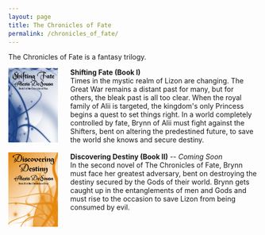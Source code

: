 ```yaml
---
layout: page
title: The Chronicles of Fate
permalink: /chronicles_of_fate/
---
```


The Chronicles of Fate is a fantasy trilogy.

<img src="/images/shiftingfateredo.jpg" height="150" width="100" align="left" style="padding-right:25px;" />
<div>
    <b>Shifting Fate (Book I)</b><br/> Times in the mystic realm of Lizon are changing. The Great War remains a distant past for many, but for others, the bleak past is all too clear. When the royal family of Alii is targeted, the kingdom's only Princess begins a quest to set things right. In a world completely controlled by fate, Brynn of Alii must fight against the Shifters, bent on altering the predestined future, to save the world she knows and secure destiny.<br/>
</div>
<br/>
<img src="/images/discoveringdestiny.jpg" height="150" width="100" align="left" style="padding-right:25px;" />
<div><b>Discovering Destiny (Book II)</b> -- <i>Coming Soon</i><br/>In the second novel of The Chronicles of Fate, Brynn must face her greatest adversary, bent on destroying the destiny secured by the Gods of their world. Brynn gets caught up in the entanglements of men and Gods and must rise to the occasion to save Lizon from being consumed by evil.</div>
<!--
<table>
    <tr>
        <td><img src="/images/shiftingfateredo.jpg" height="150" width="100" /></td>
        <td style="vertical-align:center; padding-left:25px;"><b>Shifting Fate (Book I)</b><br/> Times in the mystic realm of Lizon are changing. The Great War remains a distant past for many, but for others, the bleak past is all too clear. When the royal family of Alii is targeted, the kingdom's only Princess begins a quest to set things right. In a world completely controlled by fate, Brynn of Alii must fight against the Shifters, bent on altering the predestined future, to save the world she knows and secure destiny.<br/></td>
    </tr>
    <tr style="height:15px;"><td></td><td></td></tr>
    <tr>
    	<td><a href="#" target="_blank"><img src="/images/discoveringdestiny.jpg" height="150" width="100" /></a></td>
	<td style="vertical-align:center; padding-left:25px;"><b>Discovering Destiny (Book II)</b> -- <i>Coming Soon</i><br/>In the second novel of The Chronicles of Fate, Brynn must face her greatest adversary, bent on destroying the destiny secured by the Gods of their world. Brynn gets caught up in the entanglements of men and Gods and must rise to the occasion to save Lizon from being consumed by evil.</td>
    </tr>
</table>
 -->
    
